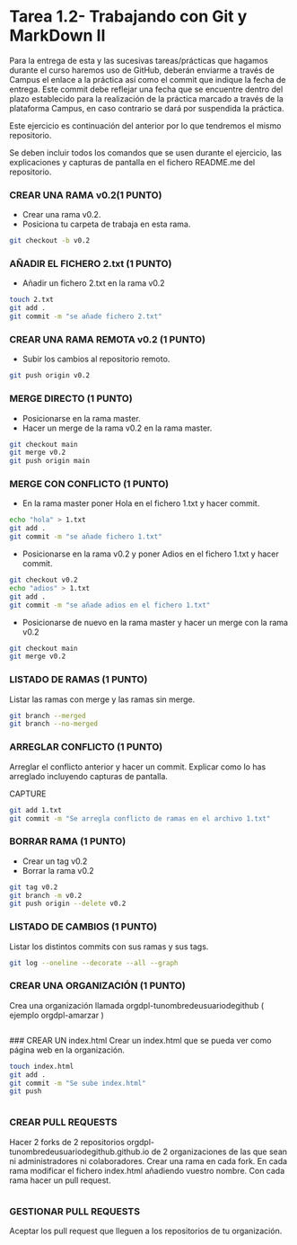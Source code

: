 # Tarea 1.2- Trabajando con Git y MarkDown II
Para la entrega de esta y las sucesivas tareas/prácticas que hagamos durante el curso haremos uso de GitHub, deberán enviarme a través de Campus el enlace a la práctica así como el commit que indique la fecha de entrega. Este commit debe reflejar una fecha que se encuentre dentro del plazo establecido para la realización de la práctica marcado a través de la plataforma Campus, en caso contrario se dará por suspendida la práctica.

Este ejercicio es continuación del anterior por lo que tendremos el mismo repositorio.

Se deben incluir todos los comandos que se usen durante el ejercicio, las explicaciones y capturas de pantalla en el fichero README.me del repositorio.

### CREAR UNA RAMA  v0.2(1 PUNTO)
- Crear una rama v0.2.
- Posiciona tu carpeta de trabaja en esta rama.
```bash
git checkout -b v0.2
```

### AÑADIR  EL FICHERO 2.txt  (1 PUNTO)
- Añadir un fichero 2.txt en la rama v0.2
```bash
touch 2.txt
git add .
git commit -m "se añade fichero 2.txt"
```

### CREAR UNA RAMA REMOTA v0.2 (1 PUNTO)
- Subir los cambios al repositorio remoto.
```bash
git push origin v0.2
```

### MERGE DIRECTO (1 PUNTO)
- Posicionarse en la rama master.
- Hacer un merge de la rama v0.2 en la rama master.
```bash
git checkout main
git merge v0.2
git push origin main
```

### MERGE CON CONFLICTO (1 PUNTO)
- En la rama master poner Hola  en el fichero 1.txt y hacer commit.
```bash
echo "hola" > 1.txt
git add .
git commit -m "se añade fichero 1.txt"
```
- Posicionarse en la rama v0.2 y poner Adios en el fichero 1.txt y hacer commit.
```bash
git checkout v0.2
echo "adios" > 1.txt
git add .
git commit -m "se añade adios en el fichero 1.txt"
```
- Posicionarse de nuevo en la rama master y hacer un merge con la rama v0.2
```bash
git checkout main
git merge v0.2
```

### LISTADO DE RAMAS (1 PUNTO)
Listar las ramas con merge y las ramas sin merge.
```bash
git branch --merged
git branch --no-merged
```

### ARREGLAR  CONFLICTO (1 PUNTO)
Arreglar el conflicto anterior y hacer un commit. Explicar como lo has arreglado incluyendo capturas de pantalla.

CAPTURE

```bash
git add 1.txt
git commit -m "Se arregla conflicto de ramas en el archivo 1.txt"
```

### BORRAR RAMA (1 PUNTO)
- Crear un tag v0.2
- Borrar la rama v0.2
```bash
git tag v0.2
git branch -m v0.2
git push origin --delete v0.2
```

### LISTADO DE CAMBIOS (1 PUNTO)
Listar los distintos commits con sus ramas y sus tags.
```bash
git log --oneline --decorate --all --graph
```

### CREAR UNA ORGANIZACIÓN (1 PUNTO)
Crea una organización llamada orgdpl-tunombredeusuariodegithub ( ejemplo orgdpl-amarzar )
```bash

```

### CREAR UN index.html
Crear un index.html que se pueda ver como página web en la organización.
```bash
touch index.html
git add .
git commit -m "Se sube index.html"
git push
```
```html

```

### CREAR PULL REQUESTS
Hacer 2 forks de 2 repositorios orgdpl-tunombredeusuariodegithub.github.io de 2 organizaciones de las que sean ni administradores ni colaboradores.
Crear una rama en cada fork.
En cada rama modificar el fichero index.html añadiendo vuestro nombre.
Con cada rama hacer un pull request.
```bash

```

### GESTIONAR PULL REQUESTS
Aceptar los pull request que lleguen a los repositorios de tu organización.
```bash

```
